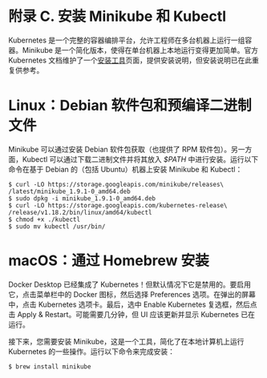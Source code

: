 # 附录 C. 安装 Minikube 和 Kubectl

Kubernetes 是一个完整的容器编排平台，允许工程师在多台机器上运行一组容器。Minikube 是一个简化版本，使得在单台机器上本地运行变得更加简单。官方 Kubernetes 文档维护了一个[安装工具](https://kubernetes.io/docs/tasks/tools/)页面，提供安装说明，但安装说明已在此重复供参考。

# Linux：Debian 软件包和预编译二进制文件

Minikube 可以通过安装 Debian 软件包获取（也提供了 RPM 软件包）。另一方面，Kubectl 可以通过下载二进制文件并将其放入 *$PATH* 中进行安装。运行以下命令在基于 Debian 的（包括 Ubuntu）机器上安装 Minikube 和 Kubectl：

```
$ curl -LO https://storage.googleapis.com/minikube/releases\
/latest/minikube_1.9.1-0_amd64.deb
$ sudo dpkg -i minikube_1.9.1-0_amd64.deb
$ curl -LO https://storage.googleapis.com/kubernetes-release\
/release/v1.18.2/bin/linux/amd64/kubectl
$ chmod +x ./kubectl
$ sudo mv kubectl /usr/bin/
```

# macOS：通过 Homebrew 安装

Docker Desktop 已经集成了 Kubernetes！但默认情况下它是禁用的。要启用它，点击菜单栏中的 Docker 图标，然后选择 Preferences 选项。在弹出的屏幕中，点击 Kubernetes 选项卡。最后，选中 Enable Kubernetes 复选框，然后点击 Apply & Restart。可能需要几分钟，但 UI 应该更新并显示 Kubernetes 已在运行。

接下来，您需要安装 Minikube，这是一个工具，简化了在本地计算机上运行 Kubernetes 的一些操作。运行以下命令来完成安装：

```
$ brew install minikube
```

